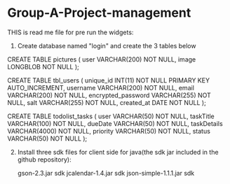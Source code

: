 # Group-A-Project-management

THIS is read me file for pre run the widgets:

1) Create database named "login" and create the 3 tables below

CREATE TABLE pictures (
    user VARCHAR(200) NOT NULL,
    image LONGBLOB NOT NULL
);

CREATE TABLE tbl_users (
    unique_id INT(11) NOT NULL PRIMARY KEY AUTO_INCREMENT,
    username VARCHAR(200) NOT NULL,
    email VARCHAR(200) NOT NULL,
    encrypted_password VARCHAR(255) NOT NULL,
    salt VARCHAR(255) NOT NULL,
    created_at DATE NOT NULL
);

CREATE TABLE todolist_tasks (
    user VARCHAR(50) NOT NULL,
    taskTitle VARCHAR(100) NOT NULL,
    dueDate VARCHAR(50) NOT NULL,
    taskDetails VARCHAR(4000) NOT NULL,
    priority VARCHAR(50) NOT NULL,
    status VARCHAR(50) NOT NULL
    );
    
2) Install three sdk files for client side for java(the sdk jar included in the github repository):

   gson-2.3.jar sdk
   jcalendar-1.4.jar sdk
   json-simple-1.1.1.jar sdk
